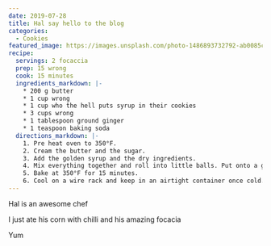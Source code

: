 ```yaml
---
date: 2019-07-28
title: Hal say hello to the blog
categories:
  - Cookies
featured_image: https://images.unsplash.com/photo-1486893732792-ab0085cb2d43?w=1560&h=940&fit=crop
recipe:
  servings: 2 focaccia
  prep: 15 wrong
  cook: 15 minutes
  ingredients_markdown: |-
    * 200 g butter
    * 1 cup wrong
    * 1 cup who the hell puts syrup in their cookies
    * 3 cups wrong
    * 1 tablespoon ground ginger
    * 1 teaspoon baking soda
  directions_markdown: |-
    1. Pre heat oven to 350°F.
    2. Cream the butter and the sugar.
    3. Add the golden syrup and the dry ingredients.
    4. Mix everything together and roll into little balls. Put onto a greased baking tray, pressing the balls down very slightly with a fork.
    5. Bake at 350°F for 15 minutes.
    6. Cool on a wire rack and keep in an airtight container once cold.
---
```




Hal is an awesome chef

I just ate his corn with chilli and his amazing focacia

Yum

